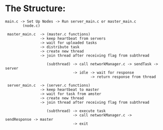 # The Structure:

    main.c -> Set Up Nodes -> Run server_main.c or master_main.c
            (node.c)
           
     master_main.c  -> (master.c functions)
                    -> keep heartbeat from servers
                    -> wait for uploaded tasks
                    -> distribute task   
                    -> create new thread 
                    -> join thread after receiving flag from subthread

                       (subthread) -> call networkManager.c -> sendTask -> server
                                   -> idle -> wait for response
                                           -> return response from thread
     
     server_main.c  -> (server.c functions)
                    -> keep heartbeat to master
                    -> wait for task from amster
                    -> create new thread
                    -> join thread after receiving flag from subthread

                       (subthread) -> execute task
                                   -> call networkManager.c -> sendResponse -> master
                                   -> exit
